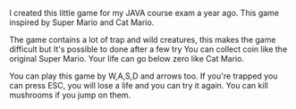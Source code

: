 I created this little game for my JAVA course exam a year ago. 
This game inspired by Super Mario and Cat Mario.

The game contains a lot of trap and wild creatures, this makes the game difficult but It's possible to done after a few try
You can collect coin like the original Super Mario.
Your life can go below zero like Cat Mario.

You can play this game by W,A,S,D and arrows too.
If you're trapped you can press ESC, you will lose a life and you can try it again.
You can kill mushrooms if you jump on them.
